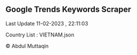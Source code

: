 

## Google Trends Keywords Scraper 
 
Last Update 11-02-2023 , 22:11:03

Country List :
VIETNAM.json



© Abdul Muttaqin 
